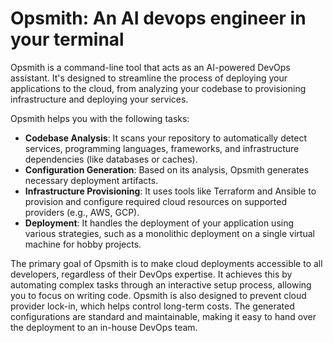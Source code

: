 # Opsmith: An AI devops engineer in your terminal

Opsmith is a command-line tool that acts as an AI-powered DevOps assistant. It's designed to streamline the process of deploying your applications to the cloud, from analyzing your codebase to provisioning infrastructure and deploying your services.

Opsmith helps you with the following tasks:

- **Codebase Analysis**: It scans your repository to automatically detect services, programming languages, frameworks, and infrastructure dependencies (like databases or caches).
- **Configuration Generation**: Based on its analysis, Opsmith generates necessary deployment artifacts.
- **Infrastructure Provisioning**: It uses tools like Terraform and Ansible to provision and configure required cloud resources on supported providers (e.g., AWS, GCP).
- **Deployment**: It handles the deployment of your application using various strategies, such as a monolithic deployment on a single virtual machine for hobby projects.

The primary goal of Opsmith is to make cloud deployments accessible to all developers, regardless of their DevOps expertise. It achieves this by automating complex tasks through an interactive setup process, allowing you to focus on writing code. Opsmith is also designed to prevent cloud provider lock-in, which helps control long-term costs. The generated configurations are standard and maintainable, making it easy to hand over the deployment to an in-house DevOps team.
